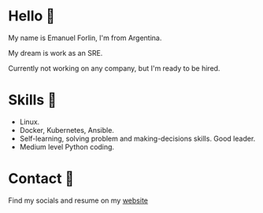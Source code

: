# Hello 👋
My name is Emanuel Forlin, I'm from Argentina.

My dream is work as an SRE.

Currently not working on any company, but I'm ready to be hired.

# Skills 🏹

* Linux.
* Docker, Kubernetes, Ansible.
* Self-learning, solving problem and making-decisions skills. Good leader.
* Medium level Python coding.

# Contact 🤙

Find my socials and resume on my [website](bit.ly/emaaForlin) 


